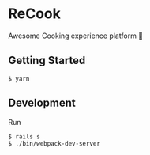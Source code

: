 # ReCook
Awesome Cooking experience platform 🍳

## Getting Started

```
$ yarn
```

## Development
Run

```
$ rails s
$ ./bin/webpack-dev-server
```
